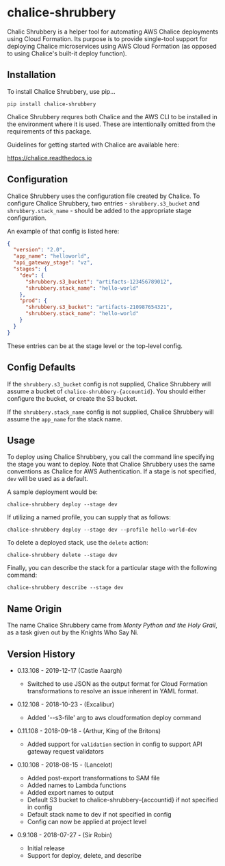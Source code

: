 # chalice-shrubbery

Chalic Shrubbery is a helper tool for automating AWS Chalice deployments using Cloud Formation.  Its purpose is to provide single-tool support for deploying Chalice microservices using AWS Cloud Formation (as opposed to using Chalice's built-it deploy function).

## Installation

To install Chalice Shrubbery, use pip...

```
pip install chalice-shrubbery
```

Chalice Shrubbery requres both Chalice and the AWS CLI to be installed in the environment where it is used.  These are intentionally omitted from the requirements of this package.

Guidelines for getting started with Chalice are available here:


https://chalice.readthedocs.io

## Configuration

Chalice Shrubbery uses the configuration file created by Chalice.  To configure Chalice Shrubbery, two entries - `shrubbery.s3_bucket` and `shrubbery.stack_name` - should be added to the appropriate stage configuration.

An example of that config is listed here:

```json
{
  "version": "2.0",
  "app_name": "helloworld",
  "api_gateway_stage": "vz",
  "stages": {
    "dev": {
      "shrubbery.s3_bucket": "artifacts-123456789012",
      "shrubbery.stack_name": "hello-world"
    },
    "prod": {
      "shrubbery.s3_bucket": "artifacts-210987654321",
      "shrubbery.stack_name": "hello-world"
    }
  }
}
```

These entries can be at the stage level or the top-level config.

## Config Defaults

If the `shrubbery.s3_bucket` config is not supplied, Chalice Shrubbery will assume a bucket of `chalice-shrubbery-{accountid}`.  You should either configure the bucket, or create the S3 bucket.

If the `shrubbery.stack_name` config is not supplied, Chalice Shrubbery will assume the `app_name` for the stack name.

## Usage

To deploy using Chalice Shrubbery, you call the command line specifying the stage you want to deploy.  Note that Chalice Shrubbery uses the same conventions as Chalice for AWS Authentication.  If a stage is not specified, `dev` will be used as a default.

A sample deployment would be:

```
chalice-shrubbery deploy --stage dev
```

If utilizing a named profile, you can supply that as follows:

```
chalice-shrubbery deploy --stage dev --profile hello-world-dev
```

To delete a deployed stack, use the `delete` action:

```
chalice-shrubbery delete --stage dev
```

Finally, you can describe the stack for a particular stage with the following command:

```
chalice-shrubbery describe --stage dev
```

## Name Origin

The name Chalice Shrubbery came from *Monty Python and the Holy Grail*, as a task given out by the Knights Who Say Ni.

## Version History

* 0.13.108 - 2019-12-17 (Castle Aaargh)
  * Switched to use JSON as the output format for Cloud Formation transformations to resolve an issue inherent in YAML format.

* 0.12.108 - 2018-10-23 - (Excalibur)
  * Added '--s3-file' arg to aws cloudformation deploy command

* 0.11.108 - 2018-09-18 - (Arthur, King of the Britons)
  * Added support for `validation` section in config to support API gateway request validators

* 0.10.108 - 2018-08-15 - (Lancelot)
  * Added post-export transformations to SAM file
  * Added names to Lambda functions
  * Added export names to output
  * Default S3 bucket to chalice-shrubbery-{accountid} if not specified in config
  * Default stack name to dev if not specified in config
  * Config can now be applied at project level

* 0.9.108 - 2018-07-27 - (Sir Robin)
  * Initial release
  * Support for deploy, delete, and describe